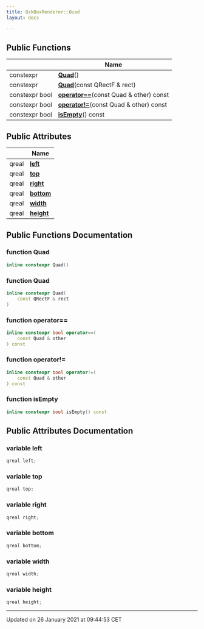 ```yaml
---
title: QskBoxRenderer::Quad
layout: docs

---
```





## Public Functions

|                | Name           |
| -------------- | -------------- |
| constexpr | **[Quad](/docs/classes/class_qsk_box_renderer_1_1_quad/#function-quad)**() |
| constexpr | **[Quad](/docs/classes/class_qsk_box_renderer_1_1_quad/#function-quad)**(const QRectF & rect) |
| constexpr bool | **[operator==](/docs/classes/class_qsk_box_renderer_1_1_quad/#function-operator==)**(const Quad & other) const |
| constexpr bool | **[operator!=](/docs/classes/class_qsk_box_renderer_1_1_quad/#function-operator!=)**(const Quad & other) const |
| constexpr bool | **[isEmpty](/docs/classes/class_qsk_box_renderer_1_1_quad/#function-isempty)**() const |

## Public Attributes

|                | Name           |
| -------------- | -------------- |
| qreal | **[left](/docs/classes/class_qsk_box_renderer_1_1_quad/#variable-left)**  |
| qreal | **[top](/docs/classes/class_qsk_box_renderer_1_1_quad/#variable-top)**  |
| qreal | **[right](/docs/classes/class_qsk_box_renderer_1_1_quad/#variable-right)**  |
| qreal | **[bottom](/docs/classes/class_qsk_box_renderer_1_1_quad/#variable-bottom)**  |
| qreal | **[width](/docs/classes/class_qsk_box_renderer_1_1_quad/#variable-width)**  |
| qreal | **[height](/docs/classes/class_qsk_box_renderer_1_1_quad/#variable-height)**  |

## Public Functions Documentation

### function Quad

```cpp
inline constexpr Quad()
```


### function Quad

```cpp
inline constexpr Quad(
    const QRectF & rect
)
```


### function operator==

```cpp
inline constexpr bool operator==(
    const Quad & other
) const
```


### function operator!=

```cpp
inline constexpr bool operator!=(
    const Quad & other
) const
```


### function isEmpty

```cpp
inline constexpr bool isEmpty() const
```


## Public Attributes Documentation

### variable left

```cpp
qreal left;
```


### variable top

```cpp
qreal top;
```


### variable right

```cpp
qreal right;
```


### variable bottom

```cpp
qreal bottom;
```


### variable width

```cpp
qreal width;
```


### variable height

```cpp
qreal height;
```


-------------------------------

Updated on 26 January 2021 at 09:44:53 CET